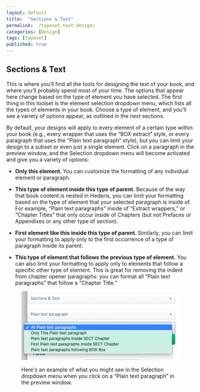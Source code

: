 ```yaml
---
layout: default
title:  "Sections & Text"
permalink:  /typeset-text-design/
categories: [Design]
tags: [typeset]
published: true
---
```


<section data-type="chapter" class="hsecchapter" data-hederis-type="hsecchapter" id="typeset-text-design" data-pi-attrs="id: typeset-text-design; data-tags: typeset;" role="doc-chapter" data-tags="typeset" data-author-name=" " data-book-title=" " title="Sections &amp; Text"><h1 data-hederis-type="hblkchaptitle" class="hblkchaptitle" id="pRbP87Kyk">Sections &amp; Text</h1>
    <p class="hblkp" data-hederis-type="hblkp" id="pPZo3kHQJ">This is where you&#8217;ll find all the tools for designing the text of your book, and where you&#8217;ll probably spend most of your time. The options that appear here change based on the type of element you have selected. The first thing in this toolset is the element selection dropdown menu, which lists all the types of elements in your book. Choose a type of element, and you&#8217;ll see a variety of options appear, as outlined in the next sections.</p>
    <p class="hblkp" data-hederis-type="hblkp" id="pvPmxzMRB">By default, your designs will apply to every element of a certain type within your book (e.g., every wrapper that uses the &#8220;BOX extract&#8221; style, or every paragraph that uses the &#8220;Plain text paragraph&#8221; style), but you can limit your design to a subset or even just a single element. Click on a paragraph in the preview window, and the Selection dropdown menu will become activated and give you a variety of options:</p>
    <ul class="hwprbulletlist" data-hederis-type="hwprbulletlist" id="pTukl36yU"><li class="hblkuli" data-hederis-type="hblkuli" id="li1715gKNt"><p class="hblkuli" data-hederis-type="hblklip" id="p02xYTQ5G"><strong data-hederis-type="hspanstrong">Only this element</strong><strong data-hederis-type="hspanstrong">. </strong>You can customize the formatting of any individual element or paragraph.</p></li>
    <li class="hblkuli" data-hederis-type="hblkuli" id="liC17QvOmp"><p class="hblkuli" data-hederis-type="hblklip" id="pe5UJPasn"><strong data-hederis-type="hspanstrong">This type of element inside this type of parent.</strong> Because of the way that book content is nested in Hederis, you can limit your formatting based on the type of element that your selected paragraph is inside of. For example, &#8220;Plain text paragraphs&#8221; inside of &#8220;Extract wrappers,&#8221; or &#8220;Chapter Titles&#8221; that only occur inside of Chapters (but not Prefaces or Appendixes or any other type of section).</p></li>
    <li class="hblkuli" data-hederis-type="hblkuli" id="liy6uYKkb9"><p class="hblkuli" data-hederis-type="hblklip" id="pIxBaFnyK"><strong data-hederis-type="hspanstrong">First element like this inside this type of parent. </strong>Similarly, you can limit your formatting to apply only to the first occurrence of a type of paragraph inside its parent.</p></li>
    <li class="hblkuli" data-hederis-type="hblkuli" id="liRJGzZk0v"><p class="hblkuli" data-hederis-type="hblklip" id="ppmYNtqXS"><strong data-hederis-type="hspanstrong">This type of element that follows the previous type of element.</strong> You can also limit your formatting to apply only to elements that follow a specific other type of element. This is great for removing the indent from chapter opener paragraphs: you can format all &#8220;Plain text paragraphs&#8221; that follow a &#8220;Chapter Title.&#8221;</p></li>
    </ul>
    <figure class="hwprfig" data-hederis-type="hwprfig" id="po86JrJCm"><img data-hederis-type="hblkimg" class="hblkimg" id="pqmj4HWbF" src="/images/subselectors.png"/>
    <p class="hblkcaption" data-hederis-type="hblkcaption" id="paJ8lBkW5">Here's an example of what you might see in the Selection dropdown menu when you click on a &#8220;Plain text paragraph&#8221; in the preview window.</p>
    </figure>
    </section>
    